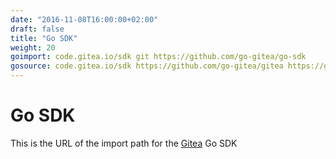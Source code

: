 ```yaml
---
date: "2016-11-08T16:00:00+02:00"
draft: false
title: "Go SDK"
weight: 20
goimport: code.gitea.io/sdk git https://github.com/go-gitea/go-sdk
gosource: code.gitea.io/sdk https://github.com/go-gitea/gitea https://github.com/go-gitea/go-sdk/tree/master{/dir} https://github.com/go-gitea/go-sdk/blob/master{/dir}/{file}#L{line}
---
```


# Go SDK

This is the URL of the import path for the [Gitea](http://gitea.io) Go SDK
